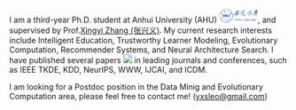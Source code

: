 

I am a third-year Ph.D. student at Anhui University (AHU) <img src='./images/anhui.png' style='width: 5em;'>, and supervised by Prof.[Xingyi Zhang (张兴义)](https://bimk.ahu.edu.cn/2018/0116/c12971a141932/page.htm). My current research interests include Intelligent Education, Trustworthy Learner Modeling, Evolutionary Computation, Recommender Systems, and Neural Architecture Search. I have published several papers <a href='https://scholar.google.com/citations?user=8Wm_rZYAAAAJ'><img src="https://img.shields.io/endpoint?logo=Google%20Scholar&url=https%3A%2F%2Fcdn.jsdelivr.net%2Fgh%2FLabyrinthineLeo%2Flabyrinthineleo.github.io@google-scholar-stats%2Fgs_data_shieldsio.json&labelColor=f6f6f6&color=9cf&style=flat&label=citations"></a> in leading journals and conferences, such as IEEE TKDE, KDD, NeurIPS, WWW, IJCAI, and ICDM.

I am looking for a Postdoc position in the Data Minig and Evolutionary Computation area, please feel free to contact me! (yxsleo@gmail.com)


